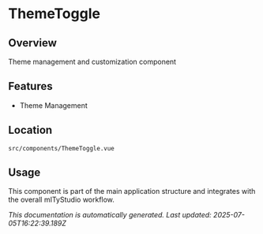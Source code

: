 # ThemeToggle

## Overview

Theme management and customization component

## Features

- Theme Management

## Location

`src/components/ThemeToggle.vue`

## Usage

This component is part of the main application structure and integrates with the overall mITyStudio workflow.

*This documentation is automatically generated. Last updated: 2025-07-05T16:22:39.189Z*
